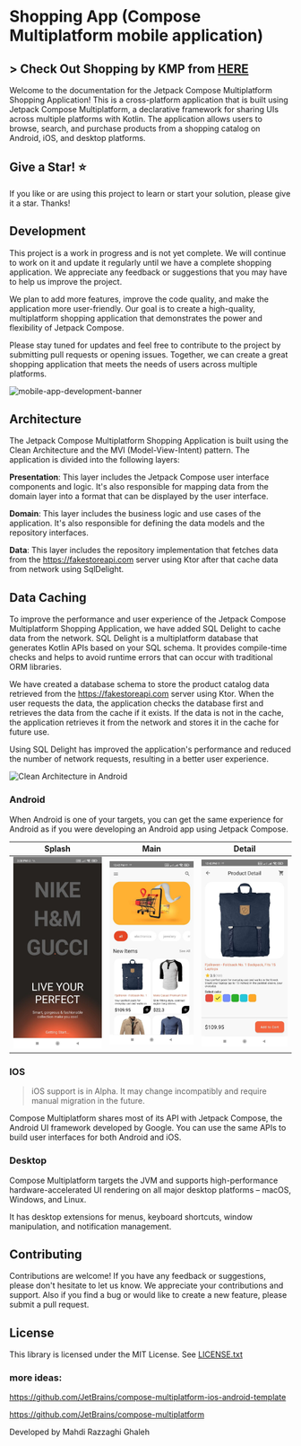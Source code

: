 # Shopping App (Compose Multiplatform mobile application)
## > Check Out Shopping by KMP from [HERE](https://github.com/razaghimahdi/Shoping-By-KMP)

Welcome to the documentation for the Jetpack Compose Multiplatform Shopping Application! 
This is a cross-platform application that is built using Jetpack Compose Multiplatform, a declarative framework for sharing UIs across multiple platforms with Kotlin. 
The application allows users to browse, search, and purchase products from a shopping catalog on Android, iOS, and desktop platforms.

## Give a Star! ⭐
If you like or are using this project to learn or start your solution, please give it a star. Thanks!

## Development
This project is a work in progress and is not yet complete. 
We will continue to work on it and update it regularly until we have a complete shopping application. 
We appreciate any feedback or suggestions that you may have to help us improve the project.

We plan to add more features, improve the code quality, and make the application more user-friendly. 
Our goal is to create a high-quality, multiplatform shopping application that demonstrates the power and flexibility of Jetpack Compose.

Please stay tuned for updates and feel free to contribute to the project by submitting pull requests or opening issues. 
Together, we can create a great shopping application that meets the needs of users across multiple platforms.

![mobile-app-development-banner](https://user-images.githubusercontent.com/61207818/232203047-54940b08-d53f-41ce-a313-483a5fbeb9d3.jpg)

## Architecture
The Jetpack Compose Multiplatform Shopping Application is built using the Clean Architecture and the MVI (Model-View-Intent) pattern. 
The application is divided into the following layers:

**Presentation**: This layer includes the Jetpack Compose user interface components and logic. 
It's also responsible for mapping data from the domain layer into a format that can be displayed by the user interface.

**Domain**: This layer includes the business logic and use cases of the application. It's also responsible for defining the data models and the repository interfaces.

**Data**: This layer includes the repository implementation that fetches data from the https://fakestoreapi.com server using Ktor after that cache data from network using SqlDelight.

## Data Caching

To improve the performance and user experience of the Jetpack Compose Multiplatform Shopping Application, we have added SQL Delight to cache data from the network. 
SQL Delight is a multiplatform database that generates Kotlin APIs based on your SQL schema. 
It provides compile-time checks and helps to avoid runtime errors that can occur with traditional ORM libraries.

We have created a database schema to store the product catalog data retrieved from the https://fakestoreapi.com server using Ktor.
When the user requests the data, the application checks the database first and retrieves the data from the cache if it exists. 
If the data is not in the cache, the application retrieves it from the network and stores it in the cache for future use.

Using SQL Delight has improved the application's performance and reduced the number of network requests, 
resulting in a better user experience.

<img src="https://user-images.githubusercontent.com/61207818/232203143-1815f502-18d4-4051-b636-dc016699c770.png" alt="Clean Architecture in Android" width="600"/>


### Android

When Android is one of your targets, 
you can get the same experience for Android as if you were developing an Android app using Jetpack Compose.

| Splash                                     | Main                                       | Detail                                     |
|--------------------------------------------|--------------------------------------------|--------------------------------------------|
| <img src="screenshots/3.jpg" width="300"/> | <img src="screenshots/1.jpg" width="300"/> | <img src="screenshots/2.jpg" width="300"/> |


### IOS
> iOS support is in Alpha. It may change incompatibly and require manual migration in the future.

Compose Multiplatform shares most of its API with Jetpack Compose, the Android UI framework developed by Google. 
You can use the same APIs to build user interfaces for both Android and iOS.

### Desktop

Compose Multiplatform targets the JVM and supports high-performance hardware-accelerated UI rendering on all major desktop platforms – macOS,
Windows, and Linux.

It has desktop extensions for menus, keyboard shortcuts, window manipulation, and notification management.

## Contributing
Contributions are welcome! If you have any feedback or suggestions, please don't hesitate to let us know. 
We appreciate your contributions and support. Also if you find a bug or would like to create a new feature, please submit a pull request.

## License
This library is licensed under the MIT License. See [LICENSE.txt](https://github.com/razaghimahdi/ShopKmp01/blob/master/license)


### more ideas:
https://github.com/JetBrains/compose-multiplatform-ios-android-template

https://github.com/JetBrains/compose-multiplatform

Developed by Mahdi Razzaghi Ghaleh
